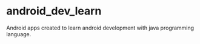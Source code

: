 # android_dev_learn
Android apps created to learn android development with java programming language.
